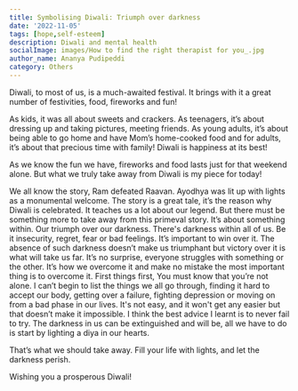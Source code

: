 ```yaml
---  
title: Symbolising Diwali: Triumph over darkness
date: '2022-11-05'  
tags: [hope,self-esteem]  
description: Diwali and mental health
socialImage: images/How to find the right therapist for you_.jpg
author_name: Ananya Pudipeddi
category: Others
---  
```


Diwali, to most of us, is a much-awaited festival. It brings with it a great number of festivities, food, fireworks and fun!

As kids, it was all about sweets and crackers. As teenagers, it’s about dressing up and taking pictures, meeting friends. As young adults, it’s about being able to go home and have Mom’s home-cooked food and for adults, it’s about that precious time with family! Diwali is happiness at its best!

As we know the fun we have, fireworks and food lasts just for that weekend alone. But what we truly take away from Diwali is my piece for today!

We all know the story, Ram defeated Raavan. Ayodhya was lit up with lights as a monumental welcome. The story is a great tale, it’s the reason why Diwali is celebrated. It teaches us a lot about our legend. But there must be something more to take away from this primeval story. It’s about something within. Our triumph over our darkness. There's darkness within all of us. Be it insecurity, regret, fear or bad feelings. It’s important to win over it. The absence of such darkness doesn’t make us triumphant but victory over it is what will take us far. It’s no surprise, everyone struggles with something or the other. It’s how we overcome it and make no mistake the most important thing is to overcome it. First things first, You must know that you’re not alone. I can’t begin to list the things we all go through, finding it hard to accept our body, getting over a failure, fighting depression or moving on from a bad phase in our lives. It's not easy, and it won't get any easier but that doesn’t make it impossible. I think the best advice I learnt is to never fail to try. The darkness in us can be extinguished and will be, all we have to do is start by lighting a diya in our hearts. 	

That’s what we should take away. Fill your life with lights, and let the darkness perish. 

Wishing you a prosperous Diwali!
